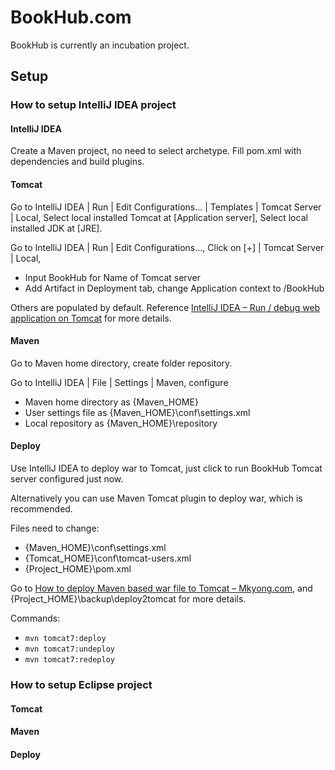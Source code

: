 # BookHub.com

BookHub is currently an incubation project.

## Setup

### How to setup IntelliJ IDEA project

#### IntelliJ IDEA

Create a Maven project, no need to select archetype. Fill pom.xml with dependencies and build plugins.

#### Tomcat

Go to IntelliJ IDEA | Run | Edit Configurations... | Templates | Tomcat Server | Local, Select local installed Tomcat at [Application server], Select local installed JDK at [JRE].

Go to IntelliJ IDEA | Run | Edit Configurations..., Click on [+] | Tomcat Server | Local,

- Input BookHub for Name of Tomcat server
- Add Artifact in Deployment tab, change Application context to /BookHub

Others are populated by default. Reference [IntelliJ IDEA – Run / debug web application on Tomcat](https://www.mkyong.com/intellij/intellij-idea-run-debug-web-application-on-tomcat/) for more details.

#### Maven

Go to Maven home directory, create folder repository.

Go to IntelliJ IDEA | File | Settings | Maven, configure
- Maven home directory as {Maven_HOME}
- User settings file as  {Maven_HOME}\conf\settings.xml
- Local repository as  {Maven_HOME}\repository

#### Deploy

Use IntelliJ IDEA to deploy war to Tomcat, just click to run BookHub Tomcat server configured just now.

Alternatively you can use Maven Tomcat plugin to deploy war, which is recommended.

Files need to change:

- {Maven_HOME}\conf\settings.xml
- {Tomcat_HOME}\conf\tomcat-users.xml
- {Project_HOME}\pom.xml
            
Go to  [How to deploy Maven based war file to Tomcat – Mkyong.com](https://www.mkyong.com/maven/how-to-deploy-maven-based-war-file-to-tomcat/), and {Project_HOME}\backup\deploy2tomcat for more details.

Commands:
- `mvn tomcat7:deploy`
- `mvn tomcat7:undeploy`
- `mvn tomcat7:redeploy`

### How to setup Eclipse project

#### Tomcat

#### Maven

#### Deploy